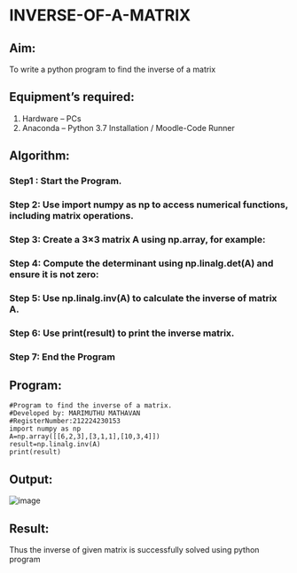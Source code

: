 # INVERSE-OF-A-MATRIX
## Aim:
To write a python program to find the inverse of a matrix
## Equipment’s required:
1. 	Hardware – PCs
2. 	Anaconda – Python 3.7 Installation / Moodle-Code Runner
## Algorithm:
### Step1 : Start the Program.
### Step 2: Use import numpy as np to access numerical functions, including matrix operations.
### Step 3: Create a 3×3 matrix A using np.array, for example:
### Step 4: Compute the determinant using np.linalg.det(A) and ensure it is not zero:
### Step 5: Use np.linalg.inv(A) to calculate the inverse of matrix A.
### Step 6: Use print(result) to print the inverse matrix.
### Step 7: End the Program


## Program:
```
#Program to find the inverse of a matrix.
#Developed by: MARIMUTHU MATHAVAN
#RegisterNumber:212224230153
import numpy as np
A=np.array([[6,2,3],[3,1,1],[10,3,4]])
result=np.linalg.inv(A)
print(result)
```
## Output:
![image](https://github.com/user-attachments/assets/4e29a3ba-e06f-42f2-b310-644b600d6ae4)

## Result:
Thus the inverse of given matrix is successfully solved using python program

